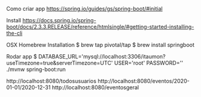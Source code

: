 Como criar app
https://spring.io/guides/gs/spring-boot/#initial

Install 
https://docs.spring.io/spring-boot/docs/2.3.3.RELEASE/reference/htmlsingle/#getting-started-installing-the-cli

OSX Homebrew Installation
$ brew tap pivotal/tap
$ brew install springboot

Rodar app 
$ DATABASE_URL='mysql://localhost:3306/itaumon?useTimezone=true&serverTimezone=UTC' USER='root' PASSWORD='' ./mvnw spring-boot:run


http://localhost:8080/todosusuarios
http://localhost:8080/eventos/2020-01-01/2020-12-31
http://localhost:8080/eventosgeral